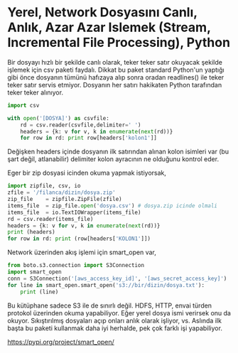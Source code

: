 # Yerel, Network Dosyasını Canlı, Anlık, Azar Azar Islemek (Stream, Incremental File Processing),  Python

Bir dosyayı hızlı bir şekilde canlı olarak, teker teker satır okuyacak
şekilde işlemek için csv paketi faydalı. Dikkat bu paket standard
Python'un yaptığı gibi önce dosyanın tümünü hafızaya alıp sonra oradan
readlines() ile teker teker satır servis etmiyor. Dosyanın her satırı
hakikaten Python tarafından teker teker alınıyor.

```python
import csv

with open('[DOSYA]') as csvfile:
    rd = csv.reader(csvfile,delimiter=' ')
    headers = {k: v for v, k in enumerate(next(rd))}
    for row in rd: print row[headers['kolon1']]
```

Değişken headers içinde dosyanın ilk satırından alınan kolon isimleri
var (bu şart değil, atlanabilir) delimiter kolon ayracının ne olduğunu
kontrol eder.

Eger bir zip dosyasi icinden okuma yapmak istiyorsak,

```python
import zipfile, csv, io
zfile = '/filanca/dizin/dosya.zip'
zip_file    = zipfile.ZipFile(zfile)
items_file  = zip_file.open('dosya.csv') # dosya.zip icinde olmali
items_file  = io.TextIOWrapper(items_file)
rd = csv.reader(items_file)
headers = {k: v for v, k in enumerate(next(rd))}
print (headers)
for row in rd: print (row[headers['KOLON1']])
```

Network üzerinden akış işlemi için smart_open var,

```python
from boto.s3.connection import S3Connection
import smart_open
conn = S3Connection('[aws_access_key_id]', '[aws_secret_access_key]')
for line in smart_open.smart_open('s3://bir/dizin/dosya.txt'):
    print (line)
```

Bu kütüphane sadece S3 ile de sınırlı değil. HDFS, HTTP, envai türden
protokol üzerinden okuma yapabiliyor. Eğer yerel dosya ismi verirsek
onu da okuyor. Sıkıştırılmış dosyaları açıp onları anlık olarak
işliyor, vs. Aslında ilk başta bu paketi kullanmak daha iyi herhalde,
pek çok farklı işi yapabiliyor.

https://pypi.org/project/smart_open/






